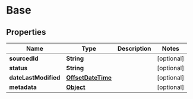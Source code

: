 
# Base

## Properties
Name | Type | Description | Notes
------------ | ------------- | ------------- | -------------
**sourcedId** | **String** |  |  [optional]
**status** | **String** |  |  [optional]
**dateLastModified** | [**OffsetDateTime**](OffsetDateTime.md) |  |  [optional]
**metadata** | [**Object**](.md) |  |  [optional]



